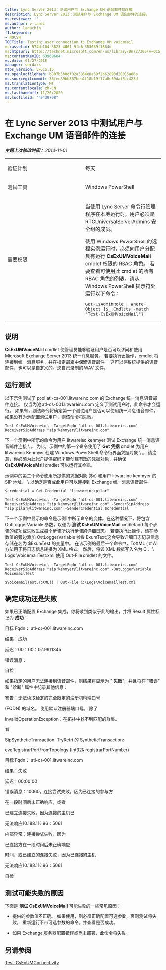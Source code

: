 ```yaml
---
title: Lync Server 2013：测试用户与 Exchange UM 语音邮件的连接
description: Lync Server 2013：测试用户与 Exchange UM 语音邮件的连接。
ms.reviewer: ''
ms.author: v-lanac
author: lanachin
f1.keywords:
- NOCSH
TOCTitle: Testing user connection to Exchange UM voicemail
ms:assetid: 574da104-8823-4061-9fb6-353639f1884d
ms:mtpsurl: https://technet.microsoft.com/en-us/library/Dn727305(v=OCS.15)
ms:contentKeyID: 63969604
ms.date: 01/27/2015
manager: serdars
mtps_version: v=OCS.15
ms.openlocfilehash: b887b5b0df02a5864e0a39f2b62893d20105a86a
ms.sourcegitcommit: 36fee89bb887bea4f18b19f17a8c69daf5bc423d
ms.translationtype: MT
ms.contentlocale: zh-CN
ms.lasthandoff: 11/26/2020
ms.locfileid: "49439708"
---
```

# <a name="testing-user-connection-to-exchange-um-voicemail-in-lync-server-2013"></a>在 Lync Server 2013 中测试用户与 Exchange UM 语音邮件的连接

<div data-xmlns="http://www.w3.org/1999/xhtml">

<div class="topic" data-xmlns="http://www.w3.org/1999/xhtml" data-msxsl="urn:schemas-microsoft-com:xslt" data-cs="https://msdn.microsoft.com/">

<div data-asp="https://msdn2.microsoft.com/asp">



</div>

<div id="mainSection">

<div id="mainBody">

<span> </span>

_**主题上次修改时间：** 2014-11-01_


<table>
<colgroup>
<col style="width: 50%" />
<col style="width: 50%" />
</colgroup>
<tbody>
<tr class="odd">
<td><p>验证计划</p></td>
<td><p>每天</p></td>
</tr>
<tr class="even">
<td><p>测试工具</p></td>
<td><p>Windows PowerShell</p></td>
</tr>
<tr class="odd">
<td><p>需要权限</p></td>
<td><p>当使用 Lync Server 命令行管理程序在本地运行时，用户必须是 RTCUniversalServerAdmins 安全组的成员。</p>
<p>使用 Windows PowerShell 的远程实例运行时，必须向用户分配具有运行 <strong>CsExUMVoiceMail</strong> cmdlet 权限的 RBAC 角色。 若要查看可使用此 cmdlet 的所有 RBAC 角色的列表，请从 Windows PowerShell 提示符处运行以下命令：</p>
<pre><code>Get-CsAdminRole | Where-Object {$_.Cmdlets -match &quot;Test-CsExUMVoiceMail&quot;}</code></pre></td>
</tr>
</tbody>
</table>


<div>

## <a name="description"></a>说明

**CsExUMVoiceMail** cmdlet 使管理员能够验证用户是否可以访问和使用 Microsoft Exchange Server 2013 统一消息服务。 若要执行此操作，cmdlet 将连接到统一消息服务，并在指定邮箱中保留语音邮件。 这可以是系统提供的语音邮件，也可以是自定义的。您自己录制的 WAV 文件。

</div>

<div>

## <a name="running-the-test"></a>运行测试

以下示例测试了 pool atl-cs-001.litwareinc.com 的 Exchange 统一消息语音邮件连接。 仅当为池 atl-cs-001.litwareinc.com 定义了测试用户时，此命令才会运行。 如果有，则该命令将确定第一个测试用户是否可以使用统一消息语音邮件。 如果没有为池配置测试用户，则该命令将失败。

    Test-CsExUMVoiceMail -TargetFqdn "atl-cs-001.litwareinc.com" -ReceiverSipAddress "sip:kenmyer@litwareinc.com" 

下一个示例中所示的命令为用户 litwareinc kenmyer 测试 Exchange 统一消息语音邮件连接 \\ 。 为此，示例中的第一个命令使用了 **Get 凭据** cmdlet 为用户 litwareinc Kenmyer 创建 Windows PowerShell 命令行界面凭据对象 \\ 。 请注意，你必须为此帐户提供密码才能创建有效的凭据对象，并确保 **CsExUMVoiceMail** cmdlet 可以运行其检查。

示例中的第二个命令使用所提供的凭据对象 ($x) 和用户 litwareinc kenmyer 的 SIP 地址， \\ 以确定是否或此用户可以连接到 Exchange 统一消息语音邮件。

    $credential = Get-Credential "litwareinc\pilar" 
    
    Test-CsExUMVoiceMail -TargetFqdn "atl-cs-001.litwareinc.com" -ReceiverSipAddress "sip:kenmyer@litwareinc.com" -SenderSipAddress "sip:pilar@litwareinc.com" -SenderCredential $credential 

下一个示例中显示的命令是示例1中所示命令的变体。在这种情况下，将包含 OutLoggerVariable 参数，以便为 **测试 CsExUMVoiceMail** cmdletand 每个步骤的成功或失败生成每个步骤所执行步骤的详细日志。 若要执行此操作，请在参数值的旁边添加 OutLoggerVariable 参数 ExumText;这会导致详细日志记录信息存储在名为 $ExumTest 的变量中。 在该示例的最后一个命令中，ToXML ( # A1 方法用于将日志信息转换为 XML 格式。 然后，将该 XML 数据写入名为 C： \\ Logs \\VoicemailTest.xml 使用 Out-File cmdlet 的文件。

    Test-CsExUMVoiceMail -TargetFqdn "atl-cs-001.litwareinc.com" -ReceiverSipAddress "sip:kenmyer@litwareinc.com" -OutLoggerVariable VoicemailTest 
     
    $VoicemailTest.ToXML() | Out-File C:\Logs\VoicemailTest.xml

</div>

<div>

## <a name="determining-success-or-failure"></a>确定成功还是失败

如果已正确配置 Exchange 集成，你将收到类似于此的输出，并将 Result 属性标记为 **成功**：

目标 Fqdn： atl-cs-001.litwareinc.com

结果：成功

延迟：00：00：02.9911345

错误消息：

自检

如果指定的用户无法连接到语音邮件，则结果将显示为 " **失败**"，并且将在 "错误" 和 "诊断" 属性中记录其他信息：

警告：无法读取给定的完全限定的注册机构端口号

 (FQDN) 的域名。 使用默认注册器端口号。 除了

InvalidOperationException：在拓扑中找不到匹配的群集。

看

SipSyntheticTransaction. TryRetri 的 SyntheticTransactions

eveRegistrarPortFromTopology (Int32& registrarPortNumber) 

目标 Fqdn： atl-cs-001.litwareinc.com

结果：失败

延迟：00:00:00

错误消息：10060，连接尝试失败，因为已连接的参与方

在一段时间后未正确响应，或者

已建立连接失败，因为连接的主机已

无法响应10.188.116.96：5061

内部异常：连接尝试失败，因为

已连接方在一段时间后未正确响应

时间，或已建立的连接失败，因为已连接的主机

无法响应10.188.116.96：5061

自检

</div>

<div>

## <a name="reasons-why-the-test-might-have-failed"></a>测试可能失败的原因

下面是 **测试 CsExUMVoiceMail** 可能失败的一些常见原因：

  - 提供的参数值不正确。 如果使用，则必须正确配置可选参数，否则测试将失败。 重新运行不带可选参数的命令，并查看是否成功。

  - 如果 Exchange 服务器配置错误或尚未部署，此命令将失败。

</div>

<div>

## <a name="see-also"></a>另请参阅


[Test-CsExUMConnectivity](https://docs.microsoft.com/powershell/module/skype/Test-CsExUMConnectivity)  
  

</div>

</div>

<span> </span>

</div>

</div>

</div>

